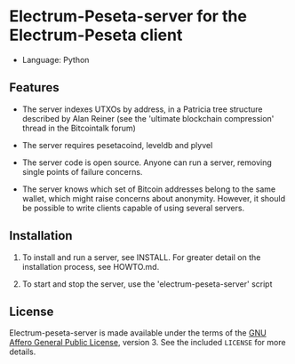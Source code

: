 Electrum-Peseta-server for the Electrum-Peseta client
===============================================

  * Language: Python

Features
--------

  * The server indexes UTXOs by address, in a Patricia tree structure
    described by Alan Reiner (see the 'ultimate blockchain
    compression' thread in the Bitcointalk forum)

  * The server requires pesetacoind, leveldb and plyvel

  * The server code is open source. Anyone can run a server, removing
    single points of failure concerns.

  * The server knows which set of Bitcoin addresses belong to the same
    wallet, which might raise concerns about anonymity. However, it
    should be possible to write clients capable of using several
    servers.

Installation
------------

  1. To install and run a server, see INSTALL. For greater
     detail on the installation process, see HOWTO.md.

  2. To start and stop the server, use the 'electrum-peseta-server' script



License
-------

Electrum-peseta-server is made available under the terms of the [GNU Affero General
Public License](http://www.gnu.org/licenses/agpl.html), version 3. See the 
included `LICENSE` for more details.
